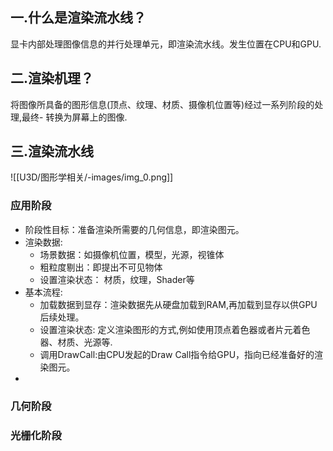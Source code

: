 
## 一.什么是渲染流水线？

显卡内部处理图像信息的并行处理单元，即渲染流水线。发生位置在CPU和GPU.

## 二.渲染机理？

将图像所具备的图形信息(顶点、纹理、材质、摄像机位置等)经过一系列阶段的处理,最终- 转换为屏幕上的图像.

## 三.渲染流水线

![[U3D/图形学相关/-images/img_0.png]]

### 应用阶段

+ 阶段性目标：准备渲染所需要的几何信息，即渲染图元。
+ 渲染数据:
	 + 场景数据：如摄像机位置，模型，光源，视锥体
	 + 粗粒度剔出：即提出不可见物体
	 + 设置渲染状态： 材质，纹理，Shader等
+ 基本流程:
	+ 加载数据到显存：渲染数据先从硬盘加载到RAM,再加载到显存以供GPU后续处理。
	+ 设置渲染状态: 定义渲染图形的方式,例如使用顶点着色器或者片元着色器、材质、光源等.
	+ 调用DrawCall:由CPU发起的Draw Call指令给GPU，指向已经准备好的渲染图元。
+ 
### 几何阶段

### 光栅化阶段

